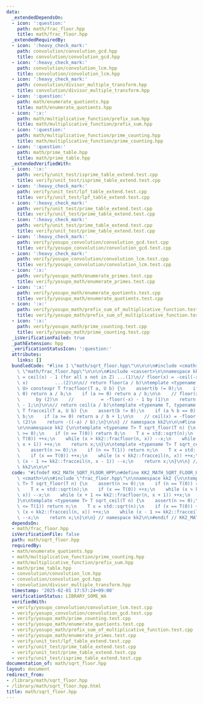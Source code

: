 ```yaml
---
data:
  _extendedDependsOn:
  - icon: ':question:'
    path: math/frac_floor.hpp
    title: math/frac_floor.hpp
  _extendedRequiredBy:
  - icon: ':heavy_check_mark:'
    path: convolution/convolution_gcd.hpp
    title: convolution/convolution_gcd.hpp
  - icon: ':heavy_check_mark:'
    path: convolution/convolution_lcm.hpp
    title: convolution/convolution_lcm.hpp
  - icon: ':heavy_check_mark:'
    path: convolution/divisor_multiple_transform.hpp
    title: convolution/divisor_multiple_transform.hpp
  - icon: ':question:'
    path: math/enumerate_quotients.hpp
    title: math/enumerate_quotients.hpp
  - icon: ':x:'
    path: math/multiplicative_function/prefix_sum.hpp
    title: math/multiplicative_function/prefix_sum.hpp
  - icon: ':question:'
    path: math/multiplicative_function/prime_counting.hpp
    title: math/multiplicative_function/prime_counting.hpp
  - icon: ':question:'
    path: math/prime_table.hpp
    title: math/prime_table.hpp
  _extendedVerifiedWith:
  - icon: ':x:'
    path: verify/unit_test/isprime_table_extend.test.cpp
    title: verify/unit_test/isprime_table_extend.test.cpp
  - icon: ':heavy_check_mark:'
    path: verify/unit_test/lpf_table_extend.test.cpp
    title: verify/unit_test/lpf_table_extend.test.cpp
  - icon: ':heavy_check_mark:'
    path: verify/unit_test/prime_table_extend.test.cpp
    title: verify/unit_test/prime_table_extend.test.cpp
  - icon: ':heavy_check_mark:'
    path: verify/unit_test/prime_table_extend.test.cpp
    title: verify/unit_test/prime_table_extend.test.cpp
  - icon: ':heavy_check_mark:'
    path: verify/yosupo_convolution/convolution_gcd.test.cpp
    title: verify/yosupo_convolution/convolution_gcd.test.cpp
  - icon: ':heavy_check_mark:'
    path: verify/yosupo_convolution/convolution_lcm.test.cpp
    title: verify/yosupo_convolution/convolution_lcm.test.cpp
  - icon: ':x:'
    path: verify/yosupo_math/enumerate_primes.test.cpp
    title: verify/yosupo_math/enumerate_primes.test.cpp
  - icon: ':x:'
    path: verify/yosupo_math/enumerate_quotients.test.cpp
    title: verify/yosupo_math/enumerate_quotients.test.cpp
  - icon: ':x:'
    path: verify/yosupo_math/prefix_sum_of_multiplicative_function.test.cpp
    title: verify/yosupo_math/prefix_sum_of_multiplicative_function.test.cpp
  - icon: ':x:'
    path: verify/yosupo_math/prime_counting.test.cpp
    title: verify/yosupo_math/prime_counting.test.cpp
  _isVerificationFailed: true
  _pathExtension: hpp
  _verificationStatusIcon: ':question:'
  attributes:
    links: []
  bundledCode: "#line 1 \"math/sqrt_floor.hpp\"\n\n\n\n#include <cmath>\n\n#line 1\
    \ \"math/frac_floor.hpp\"\n\n\n\n#include <cassert>\n\nnamespace kk2 {\n\n// floor(x)\
    \ = ceil(x) - 1 (for all x not in Z) ...(1)\n// floor(x) = -ceil(-x)   (for all\
    \ x)          ...(2)\n\n// return floor(a / b)\ntemplate <typename T, typename\
    \ U> constexpr T fracfloor(T a, U b) {\n    assert(b != 0);\n    if (a % b ==\
    \ 0) return a / b;\n    if (a >= 0) return a / b;\n\n    // floor(x) = -ceil(-x)\
    \      by (2)\n    //          = -floor(-x) - 1 by (1)\n    return -((-a) / b)\
    \ - 1;\n}\n\n// return ceil(a / b)\ntemplate <typename T, typename U> constexpr\
    \ T fracceil(T a, U b) {\n    assert(b != 0);\n    if (a % b == 0) return a /\
    \ b;\n    if (a >= 0) return a / b + 1;\n\n    // ceil(x) = -floor(-x)      by\
    \ (2)\n    return -((-a) / b);\n}\n\n} // namespace kk2\n\n\n#line 7 \"math/sqrt_floor.hpp\"\
    \n\nnamespace kk2 {\n\ntemplate <typename T> T sqrt_floor(T n) {\n    assert(n\
    \ >= 0);\n    if (n == T(0)) return 0;\n    T x = std::sqrt(n);\n    if (x ==\
    \ T(0)) ++x;\n    while (x > kk2::fracfloor(n, x)) --x;\n    while (x + 1 <= kk2::fracfloor(n,\
    \ x + 1)) ++x;\n    return x;\n}\n\ntemplate <typename T> T sqrt_ceil(T n) {\n\
    \    assert(n >= 0);\n    if (n <= T(1)) return n;\n    T x = std::sqrt(n);\n\
    \    if (x == T(0)) ++x;\n    while (x < kk2::fracceil(n, x)) ++x;\n    while\
    \ (x - 1 >= kk2::fracceil(n, x - 1)) --x;\n    return x;\n}\n\n} // namespace\
    \ kk2\n\n\n"
  code: "#ifndef KK2_MATH_SQRT_FLOOR_HPP\n#define KK2_MATH_SQRT_FLOOR_HPP 1\n\n#include\
    \ <cmath>\n\n#include \"frac_floor.hpp\"\n\nnamespace kk2 {\n\ntemplate <typename\
    \ T> T sqrt_floor(T n) {\n    assert(n >= 0);\n    if (n == T(0)) return 0;\n\
    \    T x = std::sqrt(n);\n    if (x == T(0)) ++x;\n    while (x > kk2::fracfloor(n,\
    \ x)) --x;\n    while (x + 1 <= kk2::fracfloor(n, x + 1)) ++x;\n    return x;\n\
    }\n\ntemplate <typename T> T sqrt_ceil(T n) {\n    assert(n >= 0);\n    if (n\
    \ <= T(1)) return n;\n    T x = std::sqrt(n);\n    if (x == T(0)) ++x;\n    while\
    \ (x < kk2::fracceil(n, x)) ++x;\n    while (x - 1 >= kk2::fracceil(n, x - 1))\
    \ --x;\n    return x;\n}\n\n} // namespace kk2\n\n#endif // KK2_MATH_SQRT_FLOOR_HPP\n"
  dependsOn:
  - math/frac_floor.hpp
  isVerificationFile: false
  path: math/sqrt_floor.hpp
  requiredBy:
  - math/enumerate_quotients.hpp
  - math/multiplicative_function/prime_counting.hpp
  - math/multiplicative_function/prefix_sum.hpp
  - math/prime_table.hpp
  - convolution/convolution_lcm.hpp
  - convolution/convolution_gcd.hpp
  - convolution/divisor_multiple_transform.hpp
  timestamp: '2025-02-01 17:57:24+09:00'
  verificationStatus: LIBRARY_SOME_WA
  verifiedWith:
  - verify/yosupo_convolution/convolution_lcm.test.cpp
  - verify/yosupo_convolution/convolution_gcd.test.cpp
  - verify/yosupo_math/prime_counting.test.cpp
  - verify/yosupo_math/enumerate_quotients.test.cpp
  - verify/yosupo_math/prefix_sum_of_multiplicative_function.test.cpp
  - verify/yosupo_math/enumerate_primes.test.cpp
  - verify/unit_test/lpf_table_extend.test.cpp
  - verify/unit_test/prime_table_extend.test.cpp
  - verify/unit_test/prime_table_extend.test.cpp
  - verify/unit_test/isprime_table_extend.test.cpp
documentation_of: math/sqrt_floor.hpp
layout: document
redirect_from:
- /library/math/sqrt_floor.hpp
- /library/math/sqrt_floor.hpp.html
title: math/sqrt_floor.hpp
---
```


